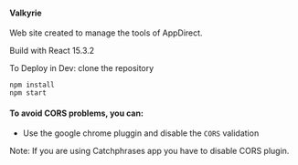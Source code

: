 #### Valkyrie

Web site created to manage the tools of AppDirect.

Build with React 15.3.2


To Deploy in Dev:
	clone the repository
	
	npm install
    npm start

#### To avoid CORS problems, you can:

- Use the google chrome pluggin and disable the `CORS` validation

Note: If you are using Catchphrases app you have to disable CORS plugin.
